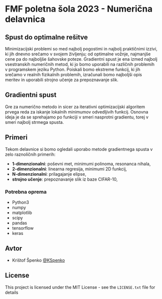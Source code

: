# FMF poletna šola 2023 - Numerična delavnica

## Spust do optimalne rešitve

Minimizacijski problemi so med najbolj pogostimi in najbolj praktičnimi izzivi, ki jih dnevno srečamo v svojem življenju; od optimalne vožnje, najmanjše cene pa do najboljše šahovske poteze. Gradientni spust je ena izmed najbolj vsestranskih numeričnih metod, ki jo bomo uporabili na različnih problemih v programskem jeziku Python. Poiskali bomo ekstreme funkcij, ki jih srečamo v realnih fizikalnih problemih, izračunali bomo najboljši opis meritev in uporabili strojno učenje za prepoznavanje slik.

## Gradientni spust

Gre za numerično metodo in sicer za iterativni optimizacijski algoritem prvega reda za iskanje lokalnih minimumov odvedljivih funkcij. Osnovna ideja je da se sprehajamo po funkciji v smeri nasprotni gradientu, torej v smeri najbolj strmega spusta.

## Primeri

Tekom delavnice si bomo ogledali uporabo metode gradientnega spusta v zelo raznoličnih primerih:

* **1-dimenzionalni**: poševni met, minimumi polinoma, resonanca nihala,
* **2-dimenzionalni**: linearna regresija, minimumi 2D funkcij,
* **N-dimenzionalni**: prilagajanje elipse,
* **strojno učenje**: prepoznavanje slik iz baze CIFAR-10,

### Potrebna oprema

* Python3
* numpy
* matplotlib
* scipy
* pandas
* tensorflow
* keras

## Avtor

* Krištof Špenko [@KSpenko](https://twitter.com/KSpenko)

## License

This project is licensed under the MIT License - see the `LICENSE.txt` file for details
